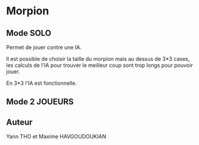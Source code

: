 # Morpion

## Mode SOLO
  Permet de jouer contre une IA.
  
  Il est possible de choisir la taille du morpion mais au dessus de 3*3 cases, les calculs de l'IA pour trouver le meilleur coup 
  sont trop longs pour pouvoir jouer.
  
  En 3*3 l'IA est fonctionnelle.

## Mode 2 JOUEURS

## Auteur
  Yann THO et
  Maxime HAVGOUDOUKIAN

